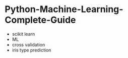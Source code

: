 # Python-Machine-Learning-Complete-Guide
- scikit learn
- ML
- cross validation
- iris type prediction
